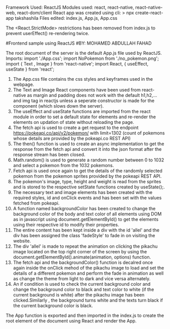Framework Used: ReactJS
Modules used: react, react-native, react-native-web, react-dom/client
React app was created using cli: > npx create-react-app takshashila
Files edited: index.js, App.js, App.css

The <React.StrictMode> restrictions has been removed from index.js to prevent userEffect() re-rendering twice.

#Frontend sample using ReactJS
#BY: MOHAMED ABDULLAH FAHAD

The root document of the server is the default App.js file used by ReactJS.
Imports:
  import './App.css';
  import NoPokemon from './no_pokemon.png';
  import { Text , Image } from 'react-native';
  import React, { useEffect, useState } from 'react';

  1. The App.css file contains the css styles and keyframes used in the webpage.
  2. The Text and Image React components have been used from react-native as margin and padding does not work with the default h1,h2,... and img tag in reactjs
     unless a seperate constructor is made for the component (which slows down the server).
  3. The useEffect and useState functions are imported from the react module in order to set a default state for elements and re-render the elements on updation of
     state without reloading the page.
  4. The fetch api is used to create a get request to the endpoint https://pokeapi.co/api/v2/pokemon/ with limit=1302 (count of pokemons whose details are provided by the
     pokeapi.co REST API)
  5. The then() function is used to create an async implementation to get the response from the fetch api and convert it into the json format after the response stream has
     been closed.
  6. Math.random() is used to generate a random number between 0 to 1032 and select a pokemon from the 1032 pokemons.
  7. Fetch api is used once again to get the details of the randomly selected pokemon from the pokemon sprites provided by the pokeapi REST API.
  8. The pokemon's image, type, height and weight is read from the sprites and is stored to the respective setState functions created by useState();.
  9. The necessary text and image elements has been created with the required styles, id and onClick events and has been set with the values fetched from pokeapi.
  10. A function named backgroundColor has been created to change the background color of the body and text color of all elements using DOM as in javascript using
      document.getElementById() to get the elements using their respective id to modify their properties.
  11. The entire content has been kept inside a div with the id 'allel' and the div has been assigned the class 'fadeStyle' to fade in on visiting the website.
  12. The div 'allel' is made to repeat the animation on clicking the pikachu image located on the top right corner of the screen by using the
      document.getElementById().animate(animation, options) function.
  13. The fetch api and the backgroundColor() function is decalred once again inside the onClick mehod of the pikachu image to load and set the details of a different
      pokemon and perform the fade in animation as well as change the theme from light to dark and vice versa alternately.
  14. An if condition is used to check the current background color and change the background color to black and text color to white (if the current background is white)
      after the pikachu image has been clicked.Similarly , the background turns white and the texts turn black if the current background color is black.

The App function is exported and then imported in the index.js to create the root element of the document using React and render the App.

